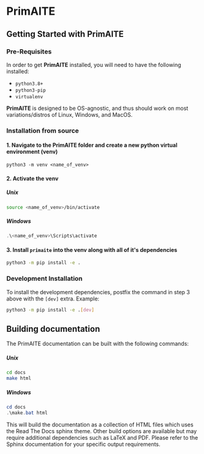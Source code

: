 # PrimAITE

## Getting Started with PrimAITE

### Pre-Requisites

In order to get **PrimAITE** installed, you will need to have the following installed:

- `python3.8+`
- `python3-pip`
- `virtualenv`

**PrimAITE** is designed to be OS-agnostic, and thus should work on most variations/distros of Linux, Windows, and MacOS.

### Installation from source
#### 1. Navigate to the PrimAITE folder and create a new python virtual environment (venv)

```unix
python3 -m venv <name_of_venv>
```

#### 2. Activate the venv

##### Unix
```bash
source <name_of_venv>/bin/activate
```

##### Windows
```powershell
.\<name_of_venv>\Scripts\activate
```

#### 3. Install `primaite` into the venv along with all of it's dependencies

```bash
python3 -m pip install -e .
```

### Development Installation
To install the development dependencies, postfix the command in step 3 above with the `[dev]` extra. Example:

```bash
python3 -m pip install -e .[dev]
```

## Building documentation
The PrimAITE documentation can be built with the following commands:

##### Unix
```bash
cd docs
make html
```

##### Windows
```powershell
cd docs
.\make.bat html
```

This will build the documentation as a collection of HTML files which uses the Read The Docs sphinx theme. Other build
options are available but may require additional dependencies such as LaTeX and PDF. Please refer to the Sphinx documentation
for your specific output requirements.
